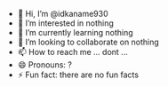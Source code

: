 - 👋 Hi, I’m @idkaname930
- 👀 I’m interested in nothing
- 🌱 I’m currently learning nothing
- 💞️ I’m looking to collaborate on nothing
- 📫 How to reach me ...  dont ...
- 😄 Pronouns: ?
- ⚡ Fun fact: there are no fun facts

<!---
idkaname930/idkaname930 is a ✨ special ✨ repository because its `README.md` (this file) appears on your GitHub profile.
You can click the Preview link to take a look at your changes.
--->
